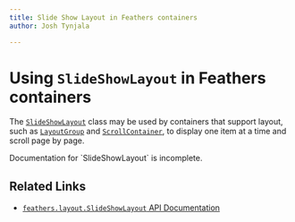```yaml
---
title: Slide Show Layout in Feathers containers   
author: Josh Tynjala

---
```

# Using `SlideShowLayout` in Feathers containers

The [`SlideShowLayout`](../api-reference/feathers/layout/SlideShowLayout.html) class may be used by containers that support layout, such as [`LayoutGroup`](layout-group.html) and [`ScrollContainer`](scroll-container.html), to display one item at a time and scroll page by page.

<aside class="warn">Documentation for `SlideShowLayout` is incomplete.</aside>

## Related Links

-   [`feathers.layout.SlideShowLayout` API Documentation](../api-reference/feathers/layout/SlideShowLayout.html)